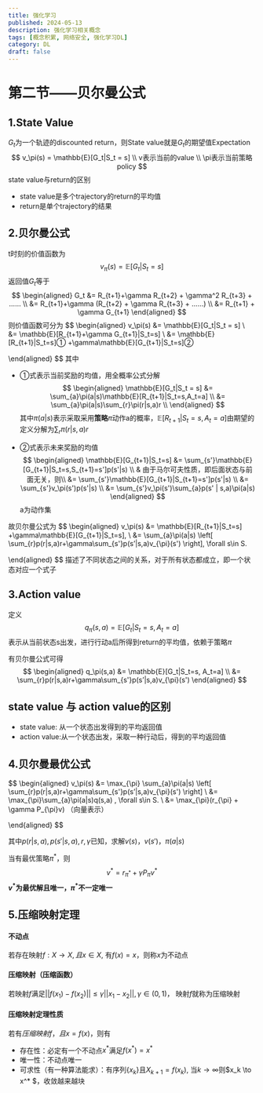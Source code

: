 ```yaml
---
title: 强化学习
published: 2024-05-13
description: 强化学习相关概念
tags: [概念积累, 网络安全, 强化学习DL]
category: DL
draft: false
---
```

# 第二节——贝尔曼公式

## 1.State Value

$G_t$为一个轨迹的discounted return，则State value就是$G_t$的期望值Expectation
$$
v_\pi(s) = \mathbb{E}[G_t|S_t = s]
\\
v表示当前的value
\\
\pi表示当前策略policy
$$
state value与return的区别

- state value是多个trajectory的return的平均值
- return是单个trajectory的结果

## 2.贝尔曼公式

t时刻的价值函数为
$$
v_\pi(s) = \mathbb{E}[G_t|S_t = s]
$$
返回值$G_t$等于
$$
\begin{aligned}
G_t &= R_{t+1}+\gamma R_{t+2} + \gamma^2 R_{t+3} + …… \\
	&= R_{t+1}+\gamma (R_{t+2} + \gamma R_{t+3} + ……) \\
	&= R_{t+1} + \gamma G_{t+1}
\end{aligned}
$$
则价值函数可分为
$$
\begin{aligned}
v_\pi(s) &= \mathbb{E}[G_t|S_t = s]	\\
		 &= \mathbb{E}[R_{t+1}+\gamma G_{t+1}|S_t=s] \\
		 &= \mathbb{E}[R_{t+1}|S_t=s]① +\gamma\mathbb{E}[G_{t+1}|S_t=s]②

\end{aligned}
$$
其中

- ①式表示当前奖励的均值，用全概率公式分解
  $$
  \begin{aligned}
  \mathbb{E}[G_t|S_t = s]	
  &= \sum_{a}\pi(a|s)\mathbb{E}[R_{t+1}|S_t=s,A_t=a] \\
  &= \sum_{a}\pi(a|s)\sum_{r}\pi(r|s,a)r \\
  \end{aligned}
  $$
  其中$\pi(a|s)$表示采取采用**策略**$\pi$动作a的概率，$\mathbb{E}[R_{t+1}|S_t=s,A_t=a]$由期望的定义分解为$\sum_{r}\pi(r|s,a)r$

- ②式表示未来奖励的均值
  $$
  \begin{aligned}
  \mathbb{E}[G_{t+1}|S_t=s] 
  &= \sum_{s'}\mathbb{E}[G_{t+1}|S_t=s,S_{t+1}=s']p(s'|s) \\
  & 由于马尔可夫性质，即后面状态与前面无关，则\\
  &= \sum_{s'}\mathbb{E}[G_{t+1}|S_{t+1}=s']p(s'|s) \\
  &= \sum_{s'}v_\pi(s')p(s'|s)	\\
  &= \sum_{s'}v_\pi(s')\sum_{a}p(s' | s,a)\pi(a|s) 
  \end{aligned}
  $$
  a为动作集

故贝尔曼公式为
$$
\begin{aligned}
v_\pi(s) 
&= \mathbb{E}[R_{t+1}|S_t=s] +\gamma\mathbb{E}[G_{t+1}|S_t=s], \\
&= 	\sum_{a}\pi(a|s) \left[ \sum_{r}p(r|s,a)r+\gamma\sum_{s'}p(s’|s,a)v_{\pi}(s') \right], \forall s\in S.

\end{aligned}
$$
描述了不同状态之间的关系，对于所有状态都成立，即一个状态对应一个式子

##  3.Action value

定义
$$
q_\pi(s,a) = \mathbb{E}[G_t|S_t=s, A_t=a]
$$
表示从当前状态s出发，进行行动a后所得到return的平均值，依赖于策略$\pi$

有贝尔曼公式可得
$$
\begin{aligned}
q_\pi(s,a) 
&= \mathbb{E}[G_t|S_t=s, A_t=a] \\
&= \sum_{r}p(r|s,a)r+\gamma\sum_{s'}p(s’|s,a)v_{\pi}(s') 
\end{aligned}
$$

## **state value 与 action value的区别**

- state value: 从一个状态出发得到的平均返回值
- action value:从一个状态出发，采取一种行动后，得到的平均返回值

## 4.贝尔曼最优公式

$$
\begin{aligned}
v_\pi(s) 
&= 	\max_{\pi} \sum_{a}\pi(a|s) \left[ \sum_{r}p(r|s,a)r+\gamma\sum_{s'}p(s’|s,a)v_{\pi}(s') \right] \\
&= \max_{\pi}\sum_{a}\pi(a|s)q(s,a)
, \forall s\in S. \\
&= \max_{\pi}(r_{\pi} + \gamma P_{\pi}v) （向量表示）


\end{aligned}
$$

其中$p(r|s,a), p(s'|s, a), r, \gamma$已知，求解$v(s)，v(s')，\pi(a|s)$

当有最优策略$\pi^*$，则
$$
v^*= r_{\pi^*} + \gamma P_{\pi}v^*
$$
**$v^*$为最优解且唯一，$\pi ^*$不一定唯一**

## 5.压缩映射定理

#### 不动点

若存在映射$f:X \to X, 且x \in X$, 有$f(x) = x$，则称$x$为不动点

#### 压缩映射（压缩函数）

若映射$f$满足$||f(x_1) - f(x_2)|| \le \gamma ||x_1 - x_2||, \gamma \in (0,1)$， 映射$f$就称为压缩映射

#### 压缩映射定理性质

若有$压缩映射f，且x = f(x)$，则有

- 存在性：必定有一个不动点$x^*$满足$f(x^*) = x^*$
- 唯一性：不动点唯一
- 可求性（有一种算法能求）：有序列$\{x_k\}$且$X_{k+1} = f(x_k)$, 当$k\to \infty$则$x_k \to x^* $，收敛越来越块

